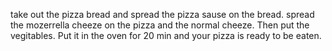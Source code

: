 take out the pizza bread and spread the pizza sause on the bread.
spread the mozerrella cheeze on the pizza and the normal cheeze.
Then put the vegitables.
Put it in the oven for 20 min and your pizza is ready to be eaten.